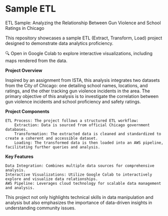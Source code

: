 # Sample ETL
ETL Sample: Analyzing the Relationship Between Gun Violence and School Ratings in Chicago

This repository showcases a sample ETL (Extract, Transform, Load) project designed to demonstrate data analytics proficiency.

🔍 Open in Google Colab to explore interactive visualizations, including maps rendered from the data.

**Project Overview**

Inspired by an assignment from ISTA, this analysis integrates two datasets from the City of Chicago: one detailing school names, locations, and ratings, and the other tracking gun violence incidents in the area. The primary objective of this analysis is to investigate the correlation between gun violence incidents and school proficiency and safety ratings.

**Project Components**

    ETL Process: The project follows a structured ETL workflow:
        Extraction: Data is sourced from official Chicago government databases.
        Transformation: The extracted data is cleaned and standardized to create a coherent and accessible dataset.
        Loading: The transformed data is then loaded into an AWS pipeline, facilitating further queries and analysis.

**Key Features**

    Data Integration: Combines multiple data sources for comprehensive analysis.
    Interactive Visualizations: Utilize Google Colab to interactively explore and visualize data relationships.
    AWS Pipeline: Leverages cloud technology for scalable data management and analysis.

This project not only highlights technical skills in data manipulation and analysis but also emphasizes the importance of data-driven insights in understanding community issues.
